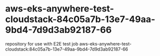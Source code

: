 # aws-eks-anywhere-test-cloudstack-84c05a7b-13e7-49aa-9bd4-7d9d3ab92187-66
repository for use with E2E test job aws-eks-anywhere-test-cloudstack:84c05a7b-13e7-49aa-9bd4-7d9d3ab92187-66
